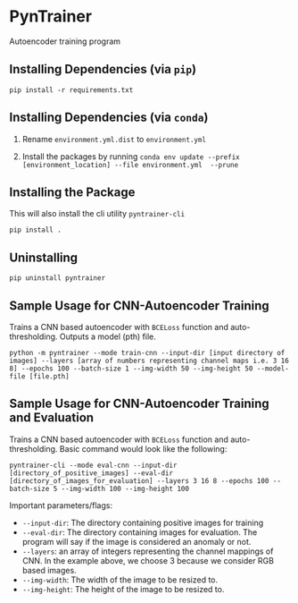 # PynTrainer

Autoencoder training program

## Installing Dependencies (via `pip`)

```
pip install -r requirements.txt
```

## Installing Dependencies (via `conda`)

1. Rename `environment.yml.dist` to `environment.yml`

2. Install the packages by running `conda env update --prefix [environment_location] --file environment.yml  --prune`

## Installing the Package

This will also install the cli utility `pyntrainer-cli`

```
pip install .
```

## Uninstalling

```
pip uninstall pyntrainer
```

## Sample Usage for CNN-Autoencoder Training

Trains a CNN based autoencoder with `BCELoss` function and auto-thresholding. Outputs a model (pth) file.

```
python -m pyntrainer --mode train-cnn --input-dir [input directory of images] --layers [array of numbers representing channel maps i.e. 3 16 8] --epochs 100 --batch-size 1 --img-width 50 --img-height 50 --model-file [file.pth]
```

## Sample Usage for CNN-Autoencoder Training and Evaluation

Trains a CNN based autoencoder with `BCELoss` function and auto-thresholding. Basic command would look like the following:

```
pyntrainer-cli --mode eval-cnn --input-dir [directory_of_positive_images] --eval-dir [directory_of_images_for_evaluation] --layers 3 16 8 --epochs 100 --batch-size 5 --img-width 100 --img-height 100
```

Important parameters/flags:

* `--input-dir`: The directory containing positive images for training
* `--eval-dir`: The directory containing images for evaluation. The program will say if the image is considered an anomaly or not.
* `--layers`: an array of integers representing the channel mappings of CNN. In the example above, we choose 3 because we consider RGB based images.
* `--img-width`: The width of the image to be resized to.
* `--img-height`: The height of the image to be resized to.
